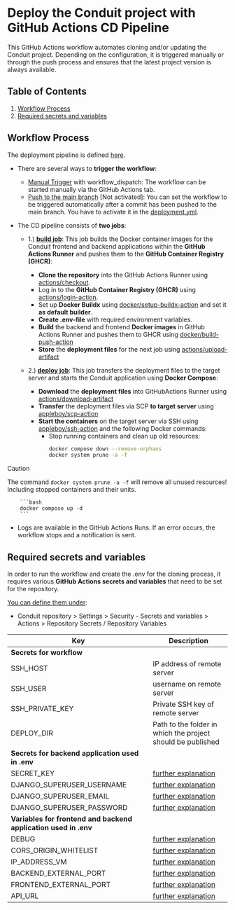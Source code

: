 # Deploy the Conduit project with GitHub Actions CD Pipeline

This GitHub Actions workflow automates cloning and/or updating the Conduit project. Depending on the configuration, it is triggered manually or through the push process and ensures that the latest project version is always available.

## Table of Contents

1. [Workflow Process](#workflow-process)  
1. [Required secrets and variables](#required-secrets-and-variables)

## Workflow Process

The deployment pipeline is defined [here](./deployment.yml).

* There are several ways to **trigger the workflow**:
  * <ins>Manual Trigger</ins> with workflow_dispatch: The workflow can be started manually via the GitHub Actions tab.
  * <ins>Push to the main branch</ins> [Not activated]: You can set the workflow to be triggered automatically after a commit has been pushed to the main branch. You have to activate it in the [deployment.yml](./deployment.yml).

* The CD pipeline consists of **two jobs**:
  * 1.) <ins>**build job**</ins>: This job builds the Docker container images for the Conduit frontend and backend applications within the **GitHub Actions Runner** and pushes them to the **GitHub Container Registry (GHCR)**:
    * **Clone the repository** into the GitHub Actions Runner using [actions/checkout](https://github.com/actions/checkout).
    * Log in to the **GitHub Container Registry (GHCR)** using [actions/login-action](https://github.com/docker/login-action).
    * Set up **Docker Buildx** using [docker/setup-buildx-action](https://github.com/docker/setup-buildx-action) and set it **as default builder**.
    * **Create .env-file** with required environment variables.
    * **Build** the backend and frontend **Docker images** in GitHub Actions Runner and pushes them to GHCR using [docker/build-push-action](https://github.com/docker/build-push-action)
    * **Store** the **deployment files** for the next job using [actions/upload-artifact](https://github.com/actions/upload-artifact)

  * 2.) <ins>**deploy job**</ins>: This job transfers the deployment files to the target server and starts the Conduit application using **Docker Compose**:
    * **Download** the **deployment files** into GitHubActions Runner using [actions/download-artifact](https://github.com/actions/download-artifact)
    * **Transfer** the deployment files via SCP **to target server** using [appleboy/scp-action](https://github.com/appleboy/scp-action)
    * **Start the containers** on the target server via SSH using [appleboy/ssh-action](https://github.com/appleboy/ssh-action) and the following Docker commands:
      * Stop running containers and clean up old resources:
        ```bash
        docker compose down --remove-orphans
        docker system prune -a -f
        ```

> [!CAUTION]
> The command `docker system prune -a -f` will remove all unused resources! Including stopped containers and their units.

        ```bash
        docker compose up -d
        ```

* Logs are available in the GitHub Actions Runs. If an error occurs, the workflow stops and a notification is sent.

## Required secrets and variables

In order to run the workflow and create the .env for the cloning process, it requires various **GitHub Actions secrets and variables** that need to be set for the repository.  
  
<ins>You can define them under</ins>:
* Conduit repository > Settings > Security - Secrets and variables > Actions > Repository Secrets / Repository Variables

| Key | Description |
| --- | ----------- |
| **Secrets for workflow** | |
| SSH_HOST | IP address of remote server |
| SSH_USER | username on remote server |
| SSH_PRIVATE_KEY | Private SSH key of remote server |
| DEPLOY_DIR | Path to the folder in which the project should be published |
| **Secrets for backend application used in .env** | |
| SECRET_KEY | [further explanation](https://github.com/SarahZimmermann-Schmutzler/Conduit?tab=readme-ov-file#usage) |
| DJANGO_SUPERUSER_USERNAME | [further explanation](https://github.com/SarahZimmermann-Schmutzler/Conduit?tab=readme-ov-file#usage) |
| DJANGO_SUPERUSER_EMAIL | [further explanation](https://github.com/SarahZimmermann-Schmutzler/Conduit?tab=readme-ov-file#usage) |
| DJANGO_SUPERUSER_PASSWORD | [further explanation](https://github.com/SarahZimmermann-Schmutzler/Conduit?tab=readme-ov-file#usage) |
| **Variables for frontend and backend application used in .env** | |
| DEBUG | [further explanation](https://github.com/SarahZimmermann-Schmutzler/Conduit?tab=readme-ov-file#usage) |
| CORS_ORIGIN_WHITELIST | [further explanation](https://github.com/SarahZimmermann-Schmutzler/Conduit?tab=readme-ov-file#usage) |
| IP_ADDRESS_VM | [further explanation](https://github.com/SarahZimmermann-Schmutzler/Conduit?tab=readme-ov-file#usage) |
| BACKEND_EXTERNAL_PORT | [further explanation](https://github.com/SarahZimmermann-Schmutzler/Conduit?tab=readme-ov-file#usage) |
| FRONTEND_EXTERNAL_PORT | [further explanation](https://github.com/SarahZimmermann-Schmutzler/Conduit?tab=readme-ov-file#usage) |
| API_URL | [further explanation](https://github.com/SarahZimmermann-Schmutzler/Conduit?tab=readme-ov-file#usage) |
